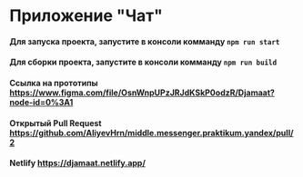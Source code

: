 # Приложение "Чат"

#### Для запуска проекта, запустите в консоли комманду ```npm run start```
#### Для сборки проекта, запустите в консоли комманду ```npm run build```

#### Cсылка на прототипы https://www.figma.com/file/OsnWnpUPzJRJdKSkP0odzR/Djamaat?node-id=0%3A1

#### Открытый Pull Request https://github.com/AliyevHrn/middle.messenger.praktikum.yandex/pull/2

#### Netlify https://djamaat.netlify.app/
